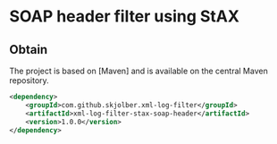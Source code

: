 # SOAP header filter using StAX

## Obtain
The project is based on [Maven] and is available on the central Maven repository.

```xml
<dependency>
    <groupId>com.github.skjolber.xml-log-filter</groupId>
    <artifactId>xml-log-filter-stax-soap-header</artifactId>
    <version>1.0.0</version>
</dependency>
```
